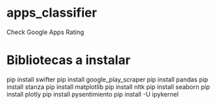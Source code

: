 # apps_classifier
Check Google Apps Rating

# Bibliotecas a instalar
pip install swifter
pip install google_play_scraper
pip install pandas
pip install stanza
pip install matplotlib
pip install nltk
pip install seaborn
pip install plotly
pip install pysentimiento
pip install -U ipykernel